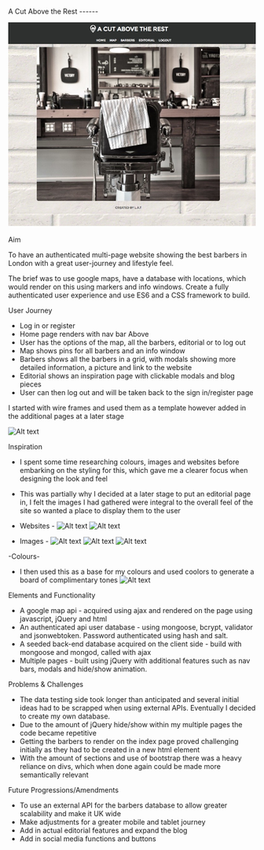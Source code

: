 A Cut Above the Rest ------

![Alt text](/src/images/mainsite.jpg?raw=true)

Aim

To have an authenticated multi-page website showing the best barbers in London with a great user-journey and lifestyle feel.

The brief was to use google maps, have a database with locations, which would render on this using markers and info windows. Create a fully authenticated user experience and use ES6 and a CSS framework to build.

User Journey

- Log in or register
- Home page renders with nav bar Above
- User has the options of the map, all the barbers, editorial or to log out
- Map shows pins for all barbers and an info window
- Barbers shows all the barbers in a grid, with modals showing more detailed information, a picture and link to the website
- Editorial shows an inspiration page with clickable modals and blog pieces
- User can then log out and will be taken back to the sign in/register page

I started with wire frames and used them as a template however added in the additional pages at a later stage

![Alt text](images/Laura-Tombs.png?raw=true)

Inspiration

- I spent some time researching colours, images and websites before embarking on the styling for this, which gave me a clearer focus when designing the look and feel
- This was partially why I decided at a later stage to put an editorial page in, I felt the images I had gathered were integral to the overall feel of the site so wanted a place to display them to the user

- Websites -
![Alt text](images/BarberStreisand.png?raw=true)
![Alt text](images/MrPorter.png?raw=true)

- Images -
![Alt text](images/photobooth.png?raw=true)
![Alt text](images/blackbrushes.jpg?raw=true)
![Alt text](images/chair.jpg?raw=true)

-Colours-
- I then used this as a base for my colours and used coolors to generate a board of complimentary tones
![Alt text](images/coolers.png?raw=true)

Elements and Functionality

- A google map api - acquired using ajax and rendered on the page using javascript, jQuery and html
- An authenticated api user database - using mongoose, bcrypt, validator and jsonwebtoken. Password authenticated using hash and salt.
- A seeded back-end database acquired on the client side - build with mongoose and mongod, called with ajax
- Multiple pages - built using jQuery with additional features such as nav bars, modals and hide/show animation.

Problems & Challenges

- The data testing side took longer than anticipated and several initial ideas had to be scrapped when using external APIs. Eventually I decided to create my own database.
- Due to the amount of jQuery hide/show within my multiple pages the code became repetitive
- Getting the barbers to render on the index page proved challenging initially as they had to be created in a new html element
- With the amount of sections and use of bootstrap there was a heavy reliance on divs, which when done again could be made more semantically relevant

Future Progressions/Amendments

- To use an external API for the barbers database to allow greater scalability and make it UK wide
- Make adjustments for a greater mobile and tablet journey
- Add in actual editorial features and expand the blog
- Add in social media functions and buttons
